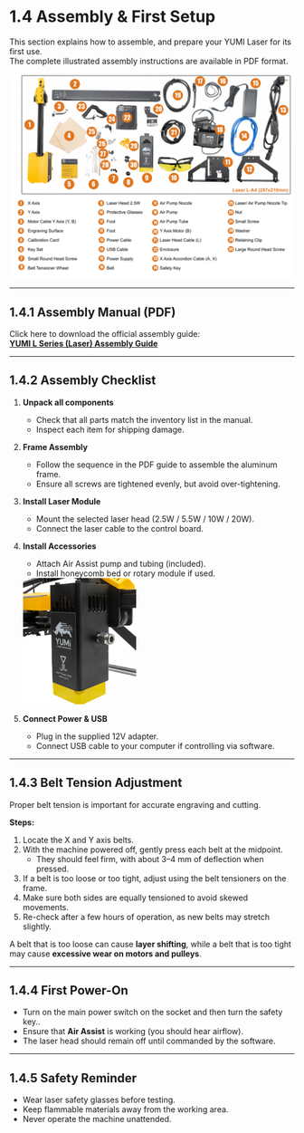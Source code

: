 # 1.4 Assembly & First Setup

This section explains how to assemble, and prepare your YUMI Laser for its first use.  
The complete illustrated assembly instructions are available in PDF format.

   <img src="../../img/Yumi_L_Series/Yumi_L_Series_Assembly/Yumi_L_Series_Assembly_01.png" width="800" alt="YUMI Laser Assembly">

---

## 1.4.1 Assembly Manual (PDF)

Click here to download the official assembly guide:  
[**YUMI L Series (Laser) Assembly Guide**](https://www.dropbox.com/scl/fi/padqpqt2lru4ei1qlo9q2/LA4-Notice-V0.8.pdf?rlkey=9mbpopw79ce0kvnbask1epanf&e=1&st=e0222g5e&dl=1)

---

## 1.4.2 Assembly Checklist

1. **Unpack all components** 

   - Check that all parts match the inventory list in the manual.
   - Inspect each item for shipping damage.

2. **Frame Assembly**  

   - Follow the sequence in the PDF guide to assemble the aluminum frame.
   - Ensure all screws are tightened evenly, but avoid over-tightening.

3. **Install Laser Module**  

   - Mount the selected laser head (2.5W / 5.5W / 10W / 20W).
   - Connect the laser cable to the control board.

4. **Install Accessories**  

   - Attach Air Assist pump and tubing (included).
   - Install honeycomb bed or rotary module if used.


   <img src="../../img/Yumi_L_Series/Yumi_L_Series_Assembly/Yumi_L_Series_Assembly_02.png" width="200" alt="YUMI Laser Module">

5. **Connect Power & USB** 

   - Plug in the supplied 12V adapter.
   - Connect USB cable to your computer if controlling via software.

---

## 1.4.3 Belt Tension Adjustment

Proper belt tension is important for accurate engraving and cutting.  

**Steps:**
1. Locate the X and Y axis belts.  
2. With the machine powered off, gently press each belt at the midpoint.  
   - They should feel firm, with about 3–4 mm of deflection when pressed.  
3. If a belt is too loose or too tight, adjust using the belt tensioners on the frame.  
4. Make sure both sides are equally tensioned to avoid skewed movements.  
5. Re-check after a few hours of operation, as new belts may stretch slightly.  

 A belt that is too loose can cause **layer shifting**, while a belt that is too tight may cause **excessive wear on motors and pulleys**.


---

## 1.4.4 First Power-On

- Turn on the main power switch on the socket and then turn the safety key..
- Ensure that **Air Assist** is working (you should hear airflow).
- The laser head should remain off until commanded by the software.

---

## 1.4.5 Safety Reminder

- Wear laser safety glasses before testing.
- Keep flammable materials away from the working area.
- Never operate the machine unattended.



